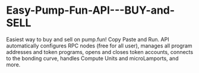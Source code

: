 # Easy-Pump-Fun-API---BUY-and-SELL
Easiest way to buy and sell on pump.fun! Copy Paste and Run. API automatically configures RPC nodes (free for all user), manages all program addresses and token programs, opens and closes token accounts, connects to the bonding curve, handles Compute Units and microLamports, and more.
